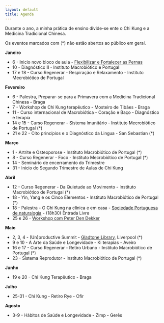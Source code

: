 ```yaml
---
layout: default 
title: Agenda
---
```


Durante o ano, a minha prática de ensino divide-se ente o Chi Kung e a Medicina Tradicional Chinesa.

Os eventos marcados com (*) não estão abertos ao público em geral. 

**Janeiro**

+ 6 - Inicio novo bloco de aula - [Flexibilizar e Fortalecer as Pernas][1]
+ 10 - Diagnóstico II - Instituto Macrobiótico e Portugal
+ 17 e 18 - Curso Regenerar - Respiração e Relaxamento - Instituto Mecrobiótico de Portugal

**Fevereiro**

+ 6 - Palestra, Preparar-se para a Primavera com a Medicina Tradicional Chinesa - Braga
+ 7 - Workshop de Chi Kung terapêutico - Mosteiro de Tibães - Braga 
+ 11 - Curso internacional de Macrobiótica - Coração e Baço - Diagnóstico e terapia
+ 14 e 15 - Curso Regenerar - Sistema Imunitário - Instituto Mecrobiótico de Portugal (*)
+ 21 e 22 - Oito princípios e o Diagnóstico da Lingua - San Sebastian (*)

**Março**

+ 1 - Artrite e Osteoporose - Instituto Macrobiótico de Portugal (*)
+ 8 - Curso Regenerar - Foco - Instituto Mecrobiótico de Portugal (*)
+ 14 - Seminário de encerramento do Trimestre
+ 31 - Inicio do Segundo Trimestre de Aulas de Chi Kung 

**Abril**
 
+ 12 - Curso Regenerar - Da Quietude ao Movimento - Instituto Macrobiótico de Portugal (*)
+ 18 - Yin, Yang e os Cinco Elementos - Instituto Macrobiótico de Portugal (*)
+ 18 - Palestra - O Chi Kung na clínica e em casa - [Sociedade Portuguesa de naturalogia](https://www.facebook.com/pages/Sociedade-Portuguesa-de-Naturalogia/107516962624675) - (18h30) Entrada Livre
+ 25 e 26 - [Workshop com Peter Den Dekker](http://lourencoazevedo.com/2015/03/03/peter.html)  

**Maio**

+ 2, 3, 4 - (Un)productive Summit - [Gladtone Library](https://www.gladstoneslibrary.org/), Liverpool (*)
+ 9 e 10 - A Arte da Saúde e Longevidade - Ki terapias - Aveiro
+ 16 e 17 - Curso Regenerar - Retiro Urbano - Instituto Macrobiótico de Portugal (*)
+ 23 - Sistema Reprodutor - Instituto Macrobiótico de Portugal (*)

**Junho**

+ 19 e 20 - Chi Kung Terapêutico - Braga

**Julho**

+ 25-31 - Chi Kung - Retiro Rye - Ofir

**Agosto**

+ 3-9 - Hábitos de Saúde e Longevidade - Zimp - Gerês

[1]: http://lourencoazevedo.com/aulas.html 